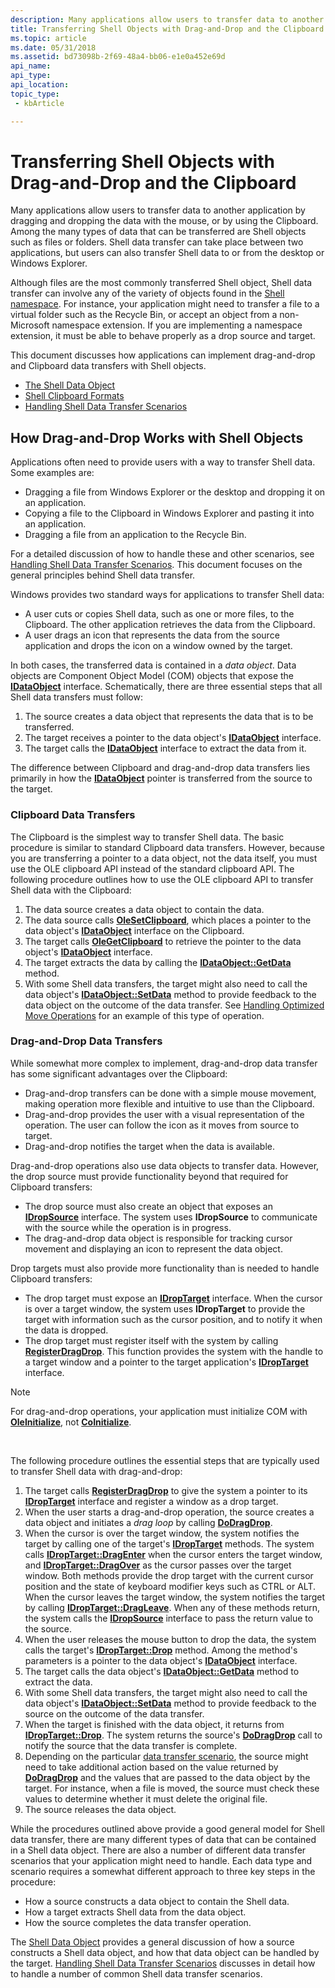 ```yaml
---
description: Many applications allow users to transfer data to another application by dragging and dropping the data with the mouse, or by using the Clipboard.
title: Transferring Shell Objects with Drag-and-Drop and the Clipboard
ms.topic: article
ms.date: 05/31/2018
ms.assetid: bd73098b-2f69-48a4-bb06-e1e0a452e69d
api_name: 
api_type: 
api_location: 
topic_type: 
 - kbArticle

---
```


# Transferring Shell Objects with Drag-and-Drop and the Clipboard

Many applications allow users to transfer data to another application by dragging and dropping the data with the mouse, or by using the Clipboard. Among the many types of data that can be transferred are Shell objects such as files or folders. Shell data transfer can take place between two applications, but users can also transfer Shell data to or from the desktop or Windows Explorer.

Although files are the most commonly transferred Shell object, Shell data transfer can involve any of the variety of objects found in the [Shell namespace](namespace-intro.md). For instance, your application might need to transfer a file to a virtual folder such as the Recycle Bin, or accept an object from a non-Microsoft namespace extension. If you are implementing a namespace extension, it must be able to behave properly as a drop source and target.

This document discusses how applications can implement drag-and-drop and Clipboard data transfers with Shell objects.

- [The Shell Data Object](dataobject.md)
- [Shell Clipboard Formats](clipboard.md)
- [Handling Shell Data Transfer Scenarios](datascenarios.md)

## How Drag-and-Drop Works with Shell Objects

Applications often need to provide users with a way to transfer Shell data. Some examples are:

- Dragging a file from Windows Explorer or the desktop and dropping it on an application.
- Copying a file to the Clipboard in Windows Explorer and pasting it into an application.
- Dragging a file from an application to the Recycle Bin.

For a detailed discussion of how to handle these and other scenarios, see [Handling Shell Data Transfer Scenarios](datascenarios.md). This document focuses on the general principles behind Shell data transfer.

Windows provides two standard ways for applications to transfer Shell data:

- A user cuts or copies Shell data, such as one or more files, to the Clipboard. The other application retrieves the data from the Clipboard.
- A user drags an icon that represents the data from the source application and drops the icon on a window owned by the target.

In both cases, the transferred data is contained in a *data object*. Data objects are Component Object Model (COM) objects that expose the [**IDataObject**](/windows/win32/api/objidl/nn-objidl-idataobject) interface. Schematically, there are three essential steps that all Shell data transfers must follow:

1.  The source creates a data object that represents the data that is to be transferred.
2.  The target receives a pointer to the data object's [**IDataObject**](/windows/win32/api/objidl/nn-objidl-idataobject) interface.
3.  The target calls the [**IDataObject**](/windows/win32/api/objidl/nn-objidl-idataobject) interface to extract the data from it.

The difference between Clipboard and drag-and-drop data transfers lies primarily in how the [**IDataObject**](/windows/win32/api/objidl/nn-objidl-idataobject) pointer is transferred from the source to the target.

### Clipboard Data Transfers

The Clipboard is the simplest way to transfer Shell data. The basic procedure is similar to standard Clipboard data transfers. However, because you are transferring a pointer to a data object, not the data itself, you must use the OLE clipboard API instead of the standard clipboard API. The following procedure outlines how to use the OLE clipboard API to transfer Shell data with the Clipboard:

1.  The data source creates a data object to contain the data.
2.  The data source calls [**OleSetClipboard**](/windows/win32/api/ole2/nf-ole2-olesetclipboard), which places a pointer to the data object's [**IDataObject**](/windows/win32/api/objidl/nn-objidl-idataobject) interface on the Clipboard.
3.  The target calls [**OleGetClipboard**](/windows/win32/api/ole2/nf-ole2-olegetclipboard) to retrieve the pointer to the data object's [**IDataObject**](/windows/win32/api/objidl/nn-objidl-idataobject) interface.
4.  The target extracts the data by calling the [**IDataObject::GetData**](/windows/win32/api/objidl/nf-objidl-idataobject-getdata) method.
5.  With some Shell data transfers, the target might also need to call the data object's [**IDataObject::SetData**](/windows/win32/api/objidl/nf-objidl-idataobject-setdata) method to provide feedback to the data object on the outcome of the data transfer. See [Handling Optimized Move Operations](datascenarios.md) for an example of this type of operation.

### Drag-and-Drop Data Transfers

While somewhat more complex to implement, drag-and-drop data transfer has some significant advantages over the Clipboard:

- Drag-and-drop transfers can be done with a simple mouse movement, making operation more flexible and intuitive to use than the Clipboard.
- Drag-and-drop provides the user with a visual representation of the operation. The user can follow the icon as it moves from source to target.
- Drag-and-drop notifies the target when the data is available.

Drag-and-drop operations also use data objects to transfer data. However, the drop source must provide functionality beyond that required for Clipboard transfers:

- The drop source must also create an object that exposes an [**IDropSource**](/windows/win32/api/oleidl/nn-oleidl-idropsource) interface. The system uses **IDropSource** to communicate with the source while the operation is in progress.
- The drag-and-drop data object is responsible for tracking cursor movement and displaying an icon to represent the data object.

Drop targets must also provide more functionality than is needed to handle Clipboard transfers:

- The drop target must expose an [**IDropTarget**](/windows/win32/api/oleidl/nn-oleidl-idroptarget) interface. When the cursor is over a target window, the system uses **IDropTarget** to provide the target with information such as the cursor position, and to notify it when the data is dropped.
- The drop target must register itself with the system by calling [**RegisterDragDrop**](/windows/win32/api/ole2/nf-ole2-registerdragdrop). This function provides the system with the handle to a target window and a pointer to the target application's [**IDropTarget**](/windows/win32/api/oleidl/nn-oleidl-idroptarget) interface.

> [!Note]  
> For drag-and-drop operations, your application must initialize COM with [**OleInitialize**](/windows/win32/api/ole2/nf-ole2-oleinitialize), not [**CoInitialize**](/windows/win32/api/objbase/nf-objbase-coinitialize).

 

The following procedure outlines the essential steps that are typically used to transfer Shell data with drag-and-drop:

1.  The target calls [**RegisterDragDrop**](/windows/win32/api/ole2/nf-ole2-registerdragdrop) to give the system a pointer to its [**IDropTarget**](/windows/win32/api/oleidl/nn-oleidl-idroptarget) interface and register a window as a drop target.
2.  When the user starts a drag-and-drop operation, the source creates a data object and initiates a *drag loop* by calling [**DoDragDrop**](/windows/win32/api/ole2/nf-ole2-dodragdrop).
3.  When the cursor is over the target window, the system notifies the target by calling one of the target's [**IDropTarget**](/windows/win32/api/oleidl/nn-oleidl-idroptarget) methods. The system calls [**IDropTarget::DragEnter**](/windows/win32/api/oleidl/nf-oleidl-idroptarget-dragenter) when the cursor enters the target window, and [**IDropTarget::DragOver**](/windows/win32/api/oleidl/nf-oleidl-idroptarget-dragover) as the cursor passes over the target window. Both methods provide the drop target with the current cursor position and the state of keyboard modifier keys such as CTRL or ALT. When the cursor leaves the target window, the system notifies the target by calling [**IDropTarget::DragLeave**](/windows/win32/api/oleidl/nf-oleidl-idroptarget-dragleave). When any of these methods return, the system calls the [**IDropSource**](/windows/win32/api/oleidl/nn-oleidl-idropsource) interface to pass the return value to the source.
4.  When the user releases the mouse button to drop the data, the system calls the target's [**IDropTarget::Drop**](/windows/win32/api/oleidl/nf-oleidl-idroptarget-drop) method. Among the method's parameters is a pointer to the data object's [**IDataObject**](/windows/win32/api/objidl/nn-objidl-idataobject) interface.
5.  The target calls the data object's [**IDataObject::GetData**](/windows/win32/api/objidl/nf-objidl-idataobject-getdata) method to extract the data.
6.  With some Shell data transfers, the target might also need to call the data object's [**IDataObject::SetData**](/windows/win32/api/objidl/nf-objidl-idataobject-setdata) method to provide feedback to the source on the outcome of the data transfer.
7.  When the target is finished with the data object, it returns from [**IDropTarget::Drop**](/windows/win32/api/oleidl/nf-oleidl-idroptarget-drop). The system returns the source's [**DoDragDrop**](/windows/win32/api/ole2/nf-ole2-dodragdrop) call to notify the source that the data transfer is complete.
8.  Depending on the particular [data transfer scenario](datascenarios.md), the source might need to take additional action based on the value returned by [**DoDragDrop**](/windows/win32/api/ole2/nf-ole2-dodragdrop) and the values that are passed to the data object by the target. For instance, when a file is moved, the source must check these values to determine whether it must delete the original file.
9.  The source releases the data object.

While the procedures outlined above provide a good general model for Shell data transfer, there are many different types of data that can be contained in a Shell data object. There are also a number of different data transfer scenarios that your application might need to handle. Each data type and scenario requires a somewhat different approach to three key steps in the procedure:

- How a source constructs a data object to contain the Shell data.
- How a target extracts Shell data from the data object.
- How the source completes the data transfer operation.

The [Shell Data Object](dataobject.md) provides a general discussion of how a source constructs a Shell data object, and how that data object can be handled by the target. [Handling Shell Data Transfer Scenarios](datascenarios.md) discusses in detail how to handle a number of common Shell data transfer scenarios.

 

 
